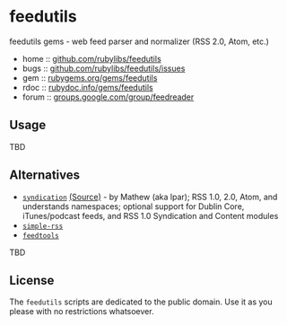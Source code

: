 # feedutils

feedutils gems - web feed parser and normalizer (RSS 2.0, Atom, etc.)

* home  :: [github.com/rubylibs/feedutils](https://github.com/rubylibs/feedutils)
* bugs  :: [github.com/rubylibs/feedutils/issues](https://github.com/rubylibs/feedutils/issues)
* gem   :: [rubygems.org/gems/feedutils](https://rubygems.org/gems/feedutils)
* rdoc  :: [rubydoc.info/gems/feedutils](http://rubydoc.info/gems/feedutils)
* forum :: [groups.google.com/group/feedreader](http://groups.google.com/group/feedreader)


## Usage

TBD

## Alternatives

- [`syndication`](http://syndication.rubyforge.org) [(Source)](https://github.com/lpar/syndication) - by Mathew (aka lpar);  RSS 1.0, 2.0, Atom, and understands namespaces; optional support for Dublin Core, iTunes/podcast feeds, and RSS 1.0 Syndication and Content modules
- [`simple-rss`](http://rubyforge.org/projects/simple-rss)
- [`feedtools`](http://rubyforge.org/projects/feedtools)

TBD


## License

The `feedutils` scripts are dedicated to the public domain.
Use it as you please with no restrictions whatsoever.
